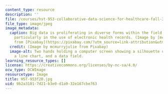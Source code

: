 ```yaml
---
content_type: resource
description: ''
file: /courses/hst-953-collaborative-data-science-for-healthcare-fall-2020/9b2a31017d21b3e0d1a932e167cbe763_HST-953f20.jpg
file_type: image/jpeg
image_metadata:
  caption: Big data is proliferating in diverse forms within the field of healthcare,
    particularly in the use of electronic health records. (Image by [mcmurryjulie](https://pixabay.com/users/mcmurryjulie-2375405/?utm_source=link-attribution&utm_medium=referral&utm_campaign=image&utm_content=1476525)
    from [Pixabay](https://pixabay.com/?utm_source=link-attribution&utm_medium=referral&utm_campaign=image&utm_content=1476525).)
  credit: (Image by mcmurryjulie from Pixabay)
  image-alt: Two hands holding a computer screen showing a silhouette of a human body,
    a line chart, and a data field.
learning_resource_types: []
license: https://creativecommons.org/licenses/by-nc-sa/4.0/
ocw_type: OCWImage
resourcetype: Image
title: HST-953f20.jpg
uid: 9b2a3101-7d21-b3e0-d1a9-32e167cbe763
---
```

